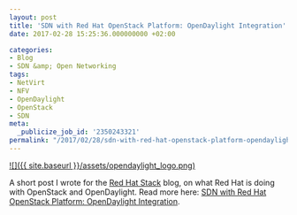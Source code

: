 ```yaml
---
layout: post
title: 'SDN with Red Hat OpenStack Platform: OpenDaylight Integration'
date: 2017-02-28 15:25:36.000000000 +02:00

categories:
- Blog
- SDN &amp; Open Networking
tags:
- NetVirt
- NFV
- OpenDaylight
- OpenStack
- SDN
meta:
  _publicize_job_id: '2350243321'
permalink: "/2017/02/28/sdn-with-red-hat-openstack-platform-opendaylight-integration/"
---
```

[![]({{ site.baseurl }}/assets/opendaylight_logo.png)](http://redhatstackblog.redhat.com/2017/02/28/sdn-with-red-hat-openstack-platform-opendaylight-integration/)

A short post I wrote for the [Red Hat Stack](http://redhatstackblog.redhat.com) blog, on what Red Hat is doing with OpenStack and OpenDaylight. Read more here:&nbsp;[SDN with Red Hat OpenStack Platform: OpenDaylight Integration](http://redhatstackblog.redhat.com/2017/02/28/sdn-with-red-hat-openstack-platform-opendaylight-integration/).

